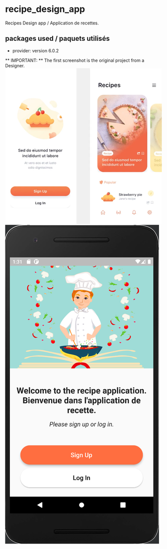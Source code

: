 # recipe_design_app

Recipes Design app / Application de recettes.

## packages used / paquets utilisés
- provider: version 6.0.2

** IMPORTANT: ** The first screenshot is the original project from a Designer.
![original.png](images/original.png)
![cap1.png](images/cap1.png)